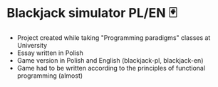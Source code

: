 Blackjack simulator PL/EN 🃏
===========================================================
* Project created while taking "Programming paradigms" classes at University
* Essay written in Polish
* Game version in Polish and English (blackjack-pl, blackjack-en)
* Game had to be written according to the principles of functional programming (almost)
